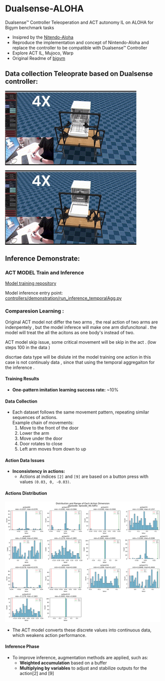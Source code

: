 # Dualsense-ALOHA
Dualsense™ Controller Teleoperation and ACT autonomy IL on ALOHA for Bigym benchmark tasks 

- Insipred by the [Nitendo-Aloha](https://github.com/AlmondGod/Nintendo-Aloha)
- Reproduce the implementation and concept of Nintendo-Aloha and replace the controller to be compatible with Dualsense™ Controller
- Explore ACT IL, Mujoco, Warp
- Original Readme of [bigym](https://github.com/chernyadev/bigym)








## Data collection Teleoprate based on Dualsense controller: 
![Dishwasher Close Task GIF](controllers/demo/closerdishwasher2.gif)

![Dishwasher Close Task GIF](controllers/demo/closerdishwasher1.gif)

## Inference Demonstrate:



### ACT MODEL Train and Inference

[Model training repository](https://github.com/wayne-xyz/act-bigym-aloha-dualsense)

Model inference entry point: [controllers/demonstration/run_inference_temporalAgg.py](controllers/demonstration/run_inference_temporalAgg.py)



### Comparesion Learning : 

Original ACT model not differ the two arms , the real action of two arms are indenpentely , but the model inferece will make one arm disfuncitonal . the model will treat the all the acitons as one body's instead of two. 

ACT model skip issue, some critical movement will be skip in the act . (low steps 100 in the data )

discrtae data type will be dislute int the model training one action in this case is not continualy data , since that using the temporal aggregaiton for the inference . 





#### Training Results
- **One-pattern imitation learning success rate:** ~10%

#### Data Collection
- Each dataset follows the same movement pattern, repeating similar sequences of actions.  
  Example chain of movements:
  1. Move to the front of the door  
  2. Lower the arm  
  3. Move under the door  
  4. Door rotates to close  
  5. Left arm moves from down to up  

#### Action Data Issues
- **Inconsistency in actions:**  
  - Actions at indices `[2]` and `[9]` are based on a button press with values `(0.03, 0, -0.03)`.  

#### Actions Distribution

![Actions Distribution](controllers/demo/actions%20distribution.png)

  - The ACT model converts these discrete values into continuous data, which weakens action performance.  

#### Inference Phase
- To improve inference, augmentation methods are applied, such as:  
  - **Weighted accumulation** based on a buffer  
  - **Multiplying by variables** to adjust and stabilize outputs  for the action[2] and [9]
